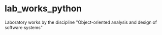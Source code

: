# lab_works_python
Laboratory works by the discipline "Object-oriented analysis and design of software systems"
